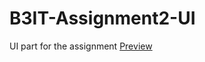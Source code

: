 # B3IT-Assignment2-UI
UI part for the assignment
<a href="http://planetron.bitballoon.com/">Preview<a/>
